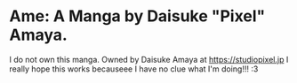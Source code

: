 # Ame: A Manga by Daisuke "Pixel" Amaya.
I do not own this manga. Owned by Daisuke Amaya at https://studiopixel.jp
I really hope this works becauseee I have no clue what I'm doing!!! :3 
